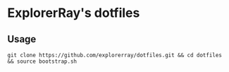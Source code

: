 # ExplorerRay's dotfiles

## Usage
`git clone https://github.com/explorerray/dotfiles.git && cd dotfiles && source bootstrap.sh`
